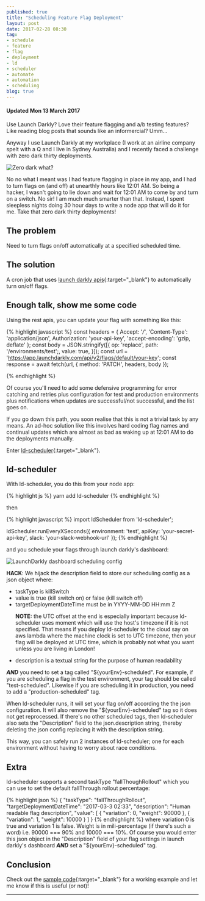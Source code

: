 ```yaml
---
published: true
title: "Scheduling Feature Flag Deployment"
layout: post
date: 2017-02-28 08:30
tag:
- schedule
- feature
- flag
- deployment
- ld
- scheduler
- automate
- automation
- scheduling
blog: true
---
```


#### Updated Mon 13 March 2017

Use Launch Darkly? Love their feature flagging and a/b testing features? Like reading blog posts that sounds like an informercial? Umm...

Anyway I use Launch Darkly at my workplace (I work at an airline company spelt with a Q and I live in Sydney Australia) and I recently faced a
challenge with zero dark thirty deployments.

![Zero dark what?](/assets/images/tropic.jpg)

No no what I meant was I had feature flagging in place in my app, and I had to turn flags on (and off) at unearthly hours like 12:01 AM. So being a hacker,
I wasn't going to lie down and wait for 12:01 AM to come by and turn on a switch. No sir! I am much much smarter than that. Instead, I spent sleepless nights
doing 30 hour days to write a node app that will do it for me. Take that zero dark thirty deployments!

## The problem
Need to turn flags on/off automatically at a specified scheduled time.  

## The solution
A cron job that uses [launch darkly apis](http://apidocs.launchdarkly.com/docs/update-feature-flag){:target="_blank"} to automatically turn on/off flags.

## Enough talk, show me some code
Using the rest apis, you can update your flag with something  like this:

{% highlight javascript %}
const headers = {
  Accept: '*/*',
  'Content-Type': 'application/json',
  Authorization: 'your-api-key',
  'accept-encoding': 'gzip, deflate'
};
const body = JSON.stringify([{
  op: 'replace',
  path: '/environments/test';,
  value: true,
}]);
const url = 'https://app.launchdarkly.com/api/v2/flags/default/your-key';
const response = await fetch(url, {
    method: 'PATCH',
    headers,
    body
});

{% endhighlight %}

Of course you'll need to add some defensive programming for error catching
and retries plus configuration for test and production environments
plus notifications when updates are successful/not successful, and the
list goes on.
 
If you go down this path, you soon realise that this is not a trivial 
task by any means. An ad-hoc solution like this involves hard coding
flag names and continual updates which are almost as bad as waking up at 
12:01 AM to do the deployments manually.

Enter [ld-scheduler](https://github.com/yusinto/ld-scheduler){:target="_blank"}.

## ld-scheduler
With ld-scheduler, you do this from your node app:

{% highlight js %}
yarn add ld-scheduler
{% endhighlight %}

then

{% highlight javascript %}
import ldScheduler from 'ld-scheduler';

ldScheduler.runEveryXSeconds({
  environment: 'test',
  apiKey: 'your-secret-api-key',
  slack: 'your-slack-webhook-url'
});
{% endhighlight %}

and you schedule your flags through launch darkly's dashboard:

![LaunchDarkly dashboard scheduling config](/assets/images/ld-scheduler-flag-settings-resized.png)

**HACK**: We hijack the description field to store our scheduling config as a json object where:
<ul>
    <li>taskType is killSwitch</li>
    <li>value is true (kill switch on) or false (kill switch off)</li>
    <li>
        targetDeploymentDateTime must be in YYYY-MM-DD HH:mm Z
        <p>
            <b>NOTE:</b> the UTC offset at the end is especially important because ld-scheduler uses moment which will use the host's timezone if it is not specified.
             That means if you deploy ld-scheduler to the cloud say on aws lambda where the machine clock is set to UTC timezone, then your flag will be deployed at
             UTC time, which is probably not what you want unless you are living in London!
        </p>
    </li>
    <li>description is a textual string for the purpose of human readability</li>
</ul>

***AND*** you need to set a tag called "${yourEnv}-scheduled". For example, if you are scheduling a flag in the test environment,
your tag should be called "test-scheduled". Likewise if you are scheduling it in production, you need to add a "production-scheduled" tag.

When ld-scheduler runs, it will set your flag on/off according the the json configuration. It will also remove the "${yourEnv}-scheduled" tag so
it does not get reprocessed. If there's no other scheduled tags, then ld-scheduler also sets the "Description" field
to the json.description string, thereby deleting the json config replacing it with the description string.

This way, you can safely run 2 instances of ld-scheduler; one for each environment without having to worry about race conditions.

## Extra
ld-scheduler supports a second taskType "fallThoughRollout" which you can use to set the default fallThrough rollout percentage:

{% highlight json %}
{
    "taskType": "fallThroughRollout",
    "targetDeploymentDateTime": "2017-03-3 02:33",
    "description": "Human readable flag description",
    "value": [
        {
            "variation": 0,
            "weight": 90000
        },
        {
            "variation": 1,
            "weight": 10000
        }
    ]
}
{% endhighlight %}
where variation 0 is true and variation 1 is false. Weight is in mili-percentage (if there's such a word) i.e. 90000 === 90% and 10000 === 10%.
Of course you would enter this json object in the "Description" field of your flag settings in launch darkly's dashboard
***AND*** set a "${yourEnv}-scheduled" tag.

## Conclusion
Check out the [sample code](https://github.com/yusinto/ld-scheduler/tree/master/example){:target="_blank"} for a working example and let me know if this is useful (or not)!

---------------------------------------------------------------------------------------
